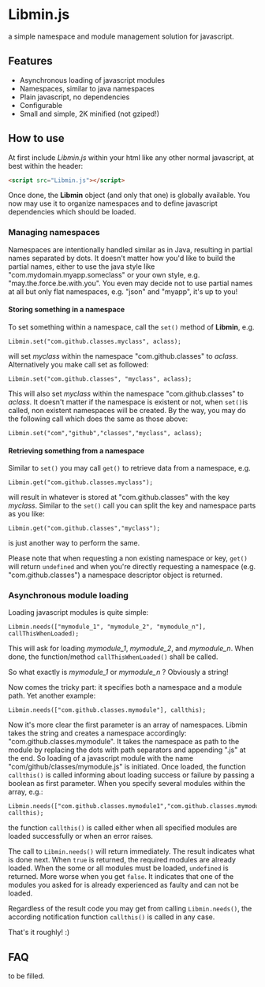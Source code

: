 # Libmin.js
a simple namespace and module management solution for javascript.

## Features

* Asynchronous loading of javascript modules
* Namespaces, similar to java namespaces
* Plain javascript, no dependencies
* Configurable
* Small and simple, 2K minified (not gziped!)

## How to use

At first include *Libmin.js* within your html like any other normal javascript, at best within the header:

```html
<script src="Libmin.js"></script>
```

Once done, the __Libmin__ object (and only that one) is globally available. You now may use it
to organize namespaces and to define javascript dependencies which should be loaded.

### Managing namespaces

Namespaces are intentionally handled similar as in Java, resulting in partial names separated by dots.
It doesn't matter how you'd like to build the partial names, either to use the java style like
"com.mydomain.myapp.someclass" or your own style, e.g. "may.the.force.be.with.you".
You even may decide not to use partial names at all but only flat namespaces, e.g. "json" and "myapp",
it's up to you!


#### Storing something in a namespace

To set something within a namespace, call the `set()` method of __Libmin__,
e.g.

	Libmin.set("com.github.classes.myclass", aclass);

will set *myclass* within the namespace "com.github.classes" to *aclass*.
Alternatively you make call set as followed:

	Libmin.set("com.github.classes", "myclass", aclass);

This will also set *myclass* within the namespace "com.github.classes" to *aclass*.
It doesn't matter if the namespace is existent or not, when `set()`is called, non existent namespaces
will be created. By the way, you may do the following call which does the same as those above:

	Libmin.set("com","github","classes","myclass", aclass);

#### Retrieving something from a namespace

Similar to `set()` you may call `get()` to retrieve data from a namespace, e.g.

	Libmin.get("com.github.classes.myclass");

will result in whatever is stored at "com.github.classes" with the key *myclass*.
Similar to the `set()` call you can split the key and namespace parts as you like:

	Libmin.get("com.github.classes","myclass");

is just another way to perform the same.

Please note that when requesting a non existing namespace or key, `get()` will return `undefined` and 
when you're directly requesting a namespace (e.g. "com.github.classes") a namespace descriptor object 
is returned.

### Asynchronous module loading

Loading javascript modules is quite simple:

	Libmin.needs(["mymodule_1", "mymodule_2", "mymodule_n"], callThisWhenLoaded);
    
This will ask for loading *mymodule_1*, *mymodule_2*, and *mymodule_n*. When done, the function/method `callThisWhenLoaded()` shall be called.

So what exactly is *mymodule_1* or *mymodule_n* ? Obviously a string!

Now comes the tricky part: it specifies both a namespace and a module path. Yet another example:

	Libmin.needs(["com.github.classes.mymodule"], callthis);
    
Now it's more clear the first parameter is an array of namespaces. Libmin takes the string and creates a namespace accordingly: "com.github.classes.mymodule". It takes the namespace as path to the module by replacing
the dots with path separators and appending ".js" at the end. So loading of a javascript module with the name "com/github/classes/mymodule.js" is initiated. Once loaded, the function `callthis()` is called informing about loading success or failure by passing a boolean as first parameter. When you specify several modules within the array, e.g.:

	Libmin.needs(["com.github.classes.mymodule1","com.github.classes.mymodule2"], callthis);

the function `callthis()` is called either when all specified modules are loaded successfully or when an error raises.
    
The call to `Libmin.needs()` will return immediately. The result indicates what is done next. When `true` is returned, the required modules are already loaded. When the some or all modules must be loaded, `undefined` is returned. More worse when you get `false`. It indicates that one of the modules you asked for is already experienced as faulty and can not be loaded.

Regardless of the result code you may get from calling `Libmin.needs()`, the according notification function `callthis()` is called in any case.

That's it roughly! :)

## FAQ
to be filled.

